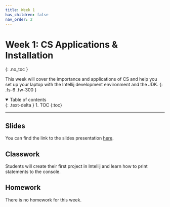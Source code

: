 ```yaml
---
title: Week 1
has_children: false
nav_order: 2
---
```


# Week 1: CS Applications & Installation
{: .no_toc }

This week will cover the importance and applications of CS and help you set up your laptop with the Intellij development environment and the JDK.
{: .fs-6 .fw-300 }

<details open markdown="block">
  <summary>
    Table of contents
  </summary>
  {: .text-delta }
1. TOC
{:toc}
</details>

---

## Slides

You can find the link to the slides presentation [here](https://docs.google.com/presentation/d/1ipWeFaXpFtWCHixSQpluULDbgmrwiQ1bmXPCyaqg1mE/edit?usp=sharing).

## Classwork

Students will create their first project in Intellij and learn how to print statements to the console.

## Homework

There is no homework for this week.